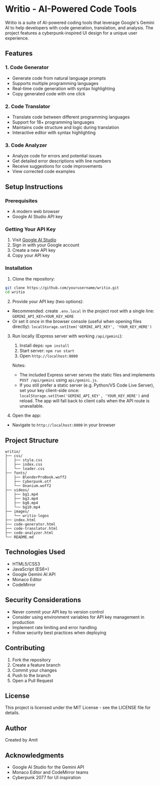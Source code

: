 # Writio - AI-Powered Code Tools

Writio is a suite of AI-powered coding tools that leverage Google's Gemini AI to help developers with code generation, translation, and analysis. The project features a cyberpunk-inspired UI design for a unique user experience.

## Features

### 1. Code Generator
- Generate code from natural language prompts
- Supports multiple programming languages
- Real-time code generation with syntax highlighting
- Copy generated code with one click

### 2. Code Translator
- Translate code between different programming languages
- Support for 18+ programming languages
- Maintains code structure and logic during translation
- Interactive editor with syntax highlighting

### 3. Code Analyzer
- Analyze code for errors and potential issues
- Get detailed error descriptions with line numbers
- Receive suggestions for code improvements
- View corrected code examples

## Setup Instructions

### Prerequisites
- A modern web browser
- Google AI Studio API key

### Getting Your API Key
1. Visit [Google AI Studio](https://makersuite.google.com/app/apikey)
2. Sign in with your Google account
3. Create a new API key
4. Copy your API key

### Installation
1. Clone the repository:
```bash
git clone https://github.com/yourusername/writio.git
cd writio
```

2. Provide your API key (two options):
- Recommended: create `.env.local` in the project root with a single line:
  `GEMINI_API_KEY=YOUR_KEY_HERE`
- Or set it once in the browser console (useful when opening files directly):
  `localStorage.setItem('GEMINI_API_KEY', 'YOUR_KEY_HERE')`

3. Run locally (Express server with working `/api/gemini`):
   1. Install deps: `npm install`
   2. Start server: `npm run start`
   3. Open `http://localhost:8000`

   Notes:
   - The included Express server serves the static files and implements `POST /api/gemini` using `api/gemini.js`.
   - If you still prefer a static server (e.g. Python/VS Code Live Server), set your key client-side once:
     `localStorage.setItem('GEMINI_API_KEY', 'YOUR_KEY_HERE')` and reload. The app will fall back to client calls when the API route is unavailable.

4. Open the app:
- Navigate to `http://localhost:8000` in your browser

## Project Structure
```
writio/
├── css/
│   ├── style.css
│   ├── index.css
│   └── loader.css
├── fonts/
│   ├── BlenderProBook.woff2
│   ├── Cyberpunk.otf
│   └── Oxanium.woff2
├── videos/
│   ├── bg1.mp4
│   ├── bg3.mp4
│   ├── bg8.mp4
│   └── bg10.mp4
├── images/
│   └── writio-logos
├── index.html
├── code-generator.html
├── code-translator.html
├── code-analyzer.html
└── README.md
```

## Technologies Used
- HTML5/CSS3
- JavaScript (ES6+)
- Google Gemini AI API
- Monaco Editor
- CodeMirror

## Security Considerations
- Never commit your API key to version control
- Consider using environment variables for API key management in production
- Implement rate limiting and error handling
- Follow security best practices when deploying

## Contributing
1. Fork the repository
2. Create a feature branch
3. Commit your changes
4. Push to the branch
5. Open a Pull Request

## License
This project is licensed under the MIT License - see the LICENSE file for details.

## Author
Created by Amit

## Acknowledgments
- Google AI Studio for the Gemini API
- Monaco Editor and CodeMirror teams
- Cyberpunk 2077 for UI inspiration
